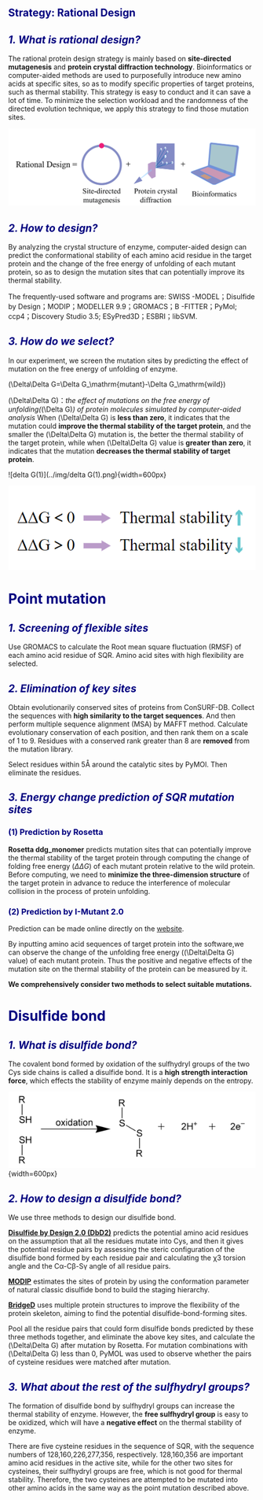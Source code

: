 <h2><font color=navy>Strategy: Rational Design</font><h2>

<h2><font color=navy><i>1. What is rational design?</i></font></h2>

The rational protein design strategy is mainly based on **site-directed mutagenesis** and **protein crystal diffraction technology**. Bioinformatics or computer-aided methods are used to purposefully introduce new amino acids at specific sites, so as to modify specific properties of target proteins, such as thermal stability. This strategy is easy to conduct and it can save a lot of time. To minimize the selection workload and the randomness of the directed evolution technique, we apply this strategy to find those mutation sites. 

<center>
    <img src="../../img/rational_design.png">
</center>

<h2><font color=navy><i>2. How to design?</i></font></h2>

By analyzing the crystal structure of enzyme, computer-aided design can predict the conformational stability of each amino acid residue in the target protein and the change of the free energy of unfolding of each mutant protein, so as to design the mutation sites that can potentially improve its thermal stability.

The frequently-used software and programs are: SWISS -MODEL；Disulfide by Design；MODIP；MODELLER 9.9；GROMACS；B -FITTER；PyMol; ccp4；Discovery Studio 3.5; ESyPred3D；ESBRI；libSVM.


<h2><font color=navy><i>3. How do we select?</i></font></h2>

In our experiment, we screen the mutation sites by predicting the effect of mutation on the free energy of unfolding of enzyme.  

\(\Delta\Delta G=\Delta G_\mathrm{mutant}-\Delta G_\mathrm{wild}\)

\(\Delta\Delta G\)：*the effect of mutations on the free energy of unfolding(*\(\Delta G\)*) of protein molecules simulated by computer-aided analysis*
When \(\Delta\Delta G\) is **less than zero**, it indicates that the mutation could **improve the thermal stability of the target protein**, and the smaller the \(\Delta\Delta G\) mutation is, the better the thermal stability of the target protein, while when \(\Delta\Delta G\) value is **greater than zero**, it indicates that the mutation **decreases the thermal stability of target protein**.

![delta G(1)](../img/delta G(1).png){width=600px}
<center>
    <img src="../../img/delta_G(1).png">
</center>




<h1><font color=navy>Point mutation </font></h1>

<h2><font color=navy><i>1. Screening of flexible sites</i></font></h2>

Use GROMACS to calculate the Root mean square fluctuation (RMSF) of each amino acid residue of SQR. Amino acid sites with high flexibility are selected.



<h2><font color=navy><i>2. Elimination of key sites</i></font></h2>

Obtain evolutionarily conserved sites of proteins from ConSURF-DB. Collect the sequences with **high similarity to the target sequences**. And then perform multiple sequence alignment (MSA) by MAFFT method. Calculate evolutionary conservation of each position, and then rank them on a scale of 1 to 9. Residues with a conserved rank greater than 8 are **removed** from the mutation library.

Select residues within 5Å around the catalytic sites by PyMOl. Then eliminate the residues.



<h2><font color=navy><i>3. Energy change prediction of SQR mutation sites</i></font></h2>

<h3><font color=navy>(1) Prediction by Rosetta </font></h3>

**Rosetta ddg_monomer** predicts mutation sites that can potentially improve the thermal stability of the target protein through computing the change of folding free energy ($\Delta\Delta G$) of each mutant protein relative to the wild protein. Before computing, we need to **minimize the three-dimension structure** of the target protein in advance to reduce the interference of molecular collision in the process of protein unfolding. 

<h3><font color=navy>(2) Prediction by I-Mutant 2.0 </font></h3>

Prediction can be made online directly on the [website](http://folding.biofold.org/i-mutant/i-mutant2.0.html).

By inputting amino acid sequences of target protein into the software,we can observe the change of the unfolding free energy (\(\Delta\Delta G\) value) of each mutant protein. Thus the positive and negative effects of the mutation site on the thermal stability of the protein can be measured by it.

**We comprehensively consider two methods to select suitable mutations.**</u>



<h1><font color=navy>Disulfide bond</font></h1>

<h2><font color=navy><i>1. What is disulfide bond?</i></font></h2>

The covalent bond formed by oxidation of the sulfhydryl groups of the two Cys side chains is called a disulfide bond. It is a **high strength interaction force**, which effects the stability of enzyme mainly depends on the entropy.

![disulfide bond](../img/disulfide_bond.png){width=600px}



<h2><font color=navy><i>2. How to design a disulfide bond?</i></font></h2>

We use three methods to design our disulfide bond. 

[**Disulfide by Design 2.0 (DbD2)**](http://cptweb.cpt.wayne.edu/DbD2/index.php) predicts the potential amino acid residues on the assumption that all the residues mutate into Cys, and then it gives the potential residue pairs by assessing the steric configuration of the disulfide bond formed by each residue pair and calculating the χ3 torsion angle and the Cα-Cβ-Sγ angle of all residue pairs.

[**MODIP**](http://caps.ncbs.res.in/iws/modip.html) estimates the sites of protein by using the conformation parameter of natural classic disulfide bond to build the staging hierarchy.

[**BridgeD**](http://biodev.cea.fr/bridged/) uses multiple protein structures to improve the flexibility of the protein skeleton, aiming to find the potential disulfide-bond-forming sites.

Pool all the residue pairs that could form disulfide bonds predicted by these three methods together, and eliminate the above key sites, and calculate the \(\Delta\Delta G\) after mutation by Rosetta. For mutation combinations with \(\Delta\Delta G\) less than 0, PyMOL was used to observe whether the pairs of cysteine residues were matched after mutation.



<h2><font color=navy><i>3. What about the rest of the sulfhydryl groups?</i></font></h2>

The formation of disulfide bond by sulfhydryl groups can increase the thermal stability of enzyme. However, the **free sulfhydryl group** is easy to be oxidized, which will have a **negative effect** on the thermal stability of enzyme.

There are five cysteine residues in the sequence of SQR, with the sequence numbers of 128,160,226,277,356, respectively. 128,160,356 are important amino acid residues in the active site, while for the other two sites for cysteines, their sulfhydryl groups are free, which is not good for thermal stability. Therefore, the two cysteines are attempted to be mutated into other amino acids in the same way as the point mutation described above.